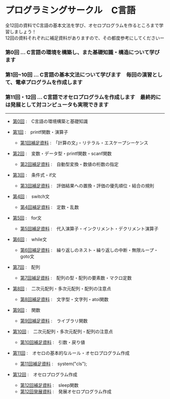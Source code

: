 # プログラミングサークル　C言語

全12回の資料でC言語の基本文法を学び、オセロプログラムを作るところまで学習しましょう！  
12回の資料それぞれに補足資料がありますので、その都度参考にしてくださいー  

### 第0回 … C言語の環境を構築し、また基礎知識・構造について学びます
### 第1回~10回 … C言語の基本文法について学びます　毎回の演習として、電卓プログラムを作成します
### 第11回・12回 … C言語でオセロプログラムを作成します　最終的には発展として対コンピュータも実現できます

---

- [第0回](https://github.com/kiryu-3/prosa/blob/main/C/pc_1_00/pc_00.md)  :　C言語の環境構築と基礎知識  

- [第1回](https://github.com/kiryu-3/prosa/blob/main/C/pc_1_01/pc_01.md)  :　printf関数・演算子 
  -  [第1回補足資料](https://github.com/kiryu-3/prosa/blob/main/C/pc_1_01/pc_01%2B.md)  :　「計算の文」・リテラル・エスケープシーケンス  
 
- [第2回](https://github.com/kiryu-3/prosa/blob/main/C/pc_1_02/pc_02.md)  :　変数・データ型・printf関数・scanf関数
  -  [第2回補足資料](https://github.com/kiryu-3/prosa/blob/main/C/pc_1_02/pc_02%2B.md)  :　自動型変換・数値の桁数の指定  

- [第3回](https://github.com/kiryu-3/prosa/blob/main/C/pc_1_03/pc_03.md)  :　条件式・if文
  -  [第3回補足資料](https://github.com/kiryu-3/prosa/blob/main/C/pc_1_03/pc_03%2B.md)  :　評価結果への置換・評価の優先順位・結合の規則  

- [第4回](https://github.com/kiryu-3/prosa/blob/main/C/pc_1_04/pc_04.md)  :　switch文
  -  [第4回補足資料](https://github.com/kiryu-3/prosa/blob/main/C/pc_1_04/pc_04%2B.md)  :　定数・乱数  
 
- [第5回](https://github.com/kiryu-3/prosa/blob/main/C/pc_1_05/pc_05.md)  :　for文
  -  [第5回補足資料](https://github.com/kiryu-3/prosa/blob/main/C/pc_1_05/pc_05%2B.md)  :　代入演算子・インクリメント・デクリメント演算子  

- [第6回](https://github.com/kiryu-3/prosa/blob/main/C/pc_1_06/pc_06.md)  :　while文
  -  [第6回補足資料](https://github.com/kiryu-3/prosa/blob/main/C/pc_1_06/pc_06%2B.md)  :　繰り返しのネスト・繰り返しの中断・無限ループ・goto文  

- [第7回](https://github.com/kiryu-3/prosa/blob/main/C/pc_1_07/pc_07.md)  :　配列
  -  [第7回補足資料](https://github.com/kiryu-3/prosa/blob/main/C/pc_1_07/pc_07%2B.md)  :　配列の型・配列の要素数・マクロ定数  

- [第8回](https://github.com/kiryu-3/prosa/blob/main/C/pc_1_08/pc_08.md)  :　二次元配列・多次元配列・配列の注意点
  -  [第8回補足資料](https://github.com/kiryu-3/prosa/blob/main/C/pc_1_08/pc_08%2B.md)  :　文字型・文字列・atoi関数  

- [第9回](https://github.com/kiryu-3/prosa/blob/main/C/pc_1_09/pc_09.md)  :　関数
  -  [第9回補足資料](https://github.com/kiryu-3/prosa/blob/main/C/pc_1_09/pc_09%2B.md)  :　ライブラリ関数  

- [第10回](https://github.com/kiryu-3/prosa/blob/main/C/pc_1_10/pc_10.md)  :　二次元配列・多次元配列・配列の注意点
  -  [第10回補足資料](https://github.com/kiryu-3/prosa/blob/main/C/pc_1_10/pc_10%2B.md)  :　引数・戻り値  

- [第11回](https://github.com/kiryu-3/prosa/blob/main/C/pc_1_11/pc_11.md)  :　オセロの基本的なルール・オセロプログラム作成
  -  [第11回補足資料](https://github.com/kiryu-3/prosa/blob/main/C/pc_1_11/pc_11%2B.md)  :　system("cls");  

- [第12回](https://github.com/kiryu-3/prosa/blob/main/C/pc_1_12/pc_12.md)  :　オセロプログラム作成
  -  [第12回補足資料](https://github.com/kiryu-3/prosa/blob/main/C/pc_1_12/pc_12%2B.md)  :　sleep関数
  -  [第12回発展資料](https://github.com/kiryu-3/prosa/blob/main/C/pc_1_12/pc_12%2B%2B.md)  :　発展オセロプログラム作成
